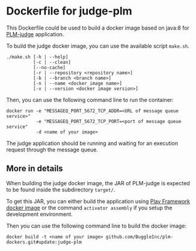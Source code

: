 # Dockerfile for judge-plm

This Dockerfile could be used to build a docker image based on java:8 for [PLM-judge](https://github.com/BuggleInc/PLM-judge) application.

To build the judge docker image, you can use the available script ```make.sh```.

```
./make.sh [-h | --help]
          [-c | --clean]
          [--no-cache]
          [-r | --repository <repository name>]
          [-b | --branch <branch name>]
          [-n | --name <docker image name>]
          [-v | --version <docker image version>]
```

Then, you can use the following command line to run the container:
```
docker run -e "MESSAGEQ_PORT_5672_TCP_ADDR=<URL of message queue service>"
           -e "MESSAGEQ_PORT_5672_TCP_PORT=<port of message queue service"
           -d <name of your image>
````

The judge application should be running and waiting for an execution request through the message queue.

## More in details

When building the judge docker image, the JAR of PLM-judge is expected to be found inside the subdirectory ```target/```.

To get this JAR, you can either build the application using [Play Framework docker image](https://github.com/BuggleInc/plm-dockers/tree/update/play) or the command ```activator assembly``` if you setup the development environment.

Then you can use the following command line to build the docker image:
```
docker build -t <name of your image> github.com/BuggleInc/plm-dockers.git#update:judge-plm
```
